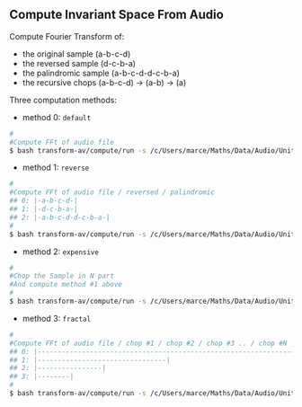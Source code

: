 ## Compute Invariant Space From Audio
Compute Fourier Transform of:
- the original sample (a-b-c-d)
- the reversed sample (d-c-b-a)
- the palindromic sample (a-b-c-d-d-c-b-a)
- the recursive chops  (a-b-c-d) -> (a-b) -> (a)

Three computation methods:

- method 0: `default`
```bash
#
#Compute FFt of audio file
$ bash transform-av/compute/run -s /c/Users/marce/Maths/Data/Audio/Unittest -m default
```

- method 1: `reverse`
```bash
#
#Compute FFt of audio file / reversed / palindromic
## 0: |-a-b-c-d-|
## 1: |-d-c-b-a-|
## 2: |-a-b-c-d-d-c-b-a-|
#
$ bash transform-av/compute/run -s /c/Users/marce/Maths/Data/Audio/Unittest -m reverse 
```

- method 2: `expensive`
```bash
#
#Chop the Sample in N part
#And compute method #1 above
#
$ bash transform-av/compute/run -s /c/Users/marce/Maths/Data/Audio/Unittest -m expensive -l 3
```

- method 3: `fractal`
```bash
#
#Compute FFt of audio file / chop #1 / chop #2 / chop #3 .. / chop #N
## 0: |----------------------------------------------------------------|
## 1: |--------------------------------|
## 2: |----------------|
## 3: |--------|
#
$ bash transform-av/compute/run -s /c/Users/marce/Maths/Data/Audio/Unittest -m fractal -l 3
```